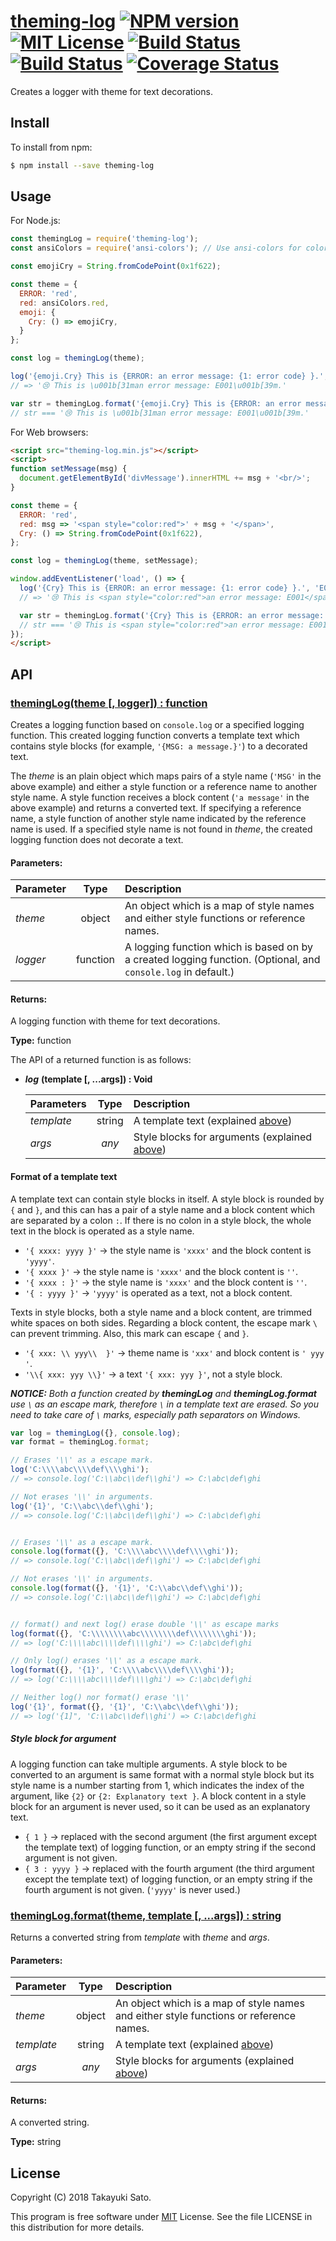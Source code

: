 # [theming-log][repo-url] [![NPM version][npm-img]][npm-url] [![MIT License][mit-img]][mit-url] [![Build Status][travis-img]][travis-url] [![Build Status][appveyor-img]][appveyor-url] [![Coverage Status][coverage-img]][coverage-url]

Creates a logger with theme for text decorations.

## Install

To install from npm:

```sh
$ npm install --save theming-log
```

## Usage

For Node.js:

```js
const themingLog = require('theming-log');
const ansiColors = require('ansi-colors'); // Use ansi-colors for coloring in this example.

const emojiCry = String.fromCodePoint(0x1f622);

const theme = {
  ERROR: 'red',  
  red: ansiColors.red,
  emoji: {
    Cry: () => emojiCry,
  }
};

const log = themingLog(theme);

log('{emoji.Cry} This is {ERROR: an error message: {1: error code} }.', 'E001');
// => '😢 This is \u001b[31man error message: E001\u001b[39m.'

var str = themingLog.format('{emoji.Cry} This is {ERROR: an error message: {1: error code} }.', 'E001');
// str === '😢 This is \u001b[31man error message: E001\u001b[39m.'
```

For Web browsers:

```html
<script src="theming-log.min.js"></script>
<script>
function setMessage(msg) {
  document.getElementById('divMessage').innerHTML += msg + '<br/>';
}

const theme = {
  ERROR: 'red',
  red: msg => '<span style="color:red">' + msg + '</span>',
  Cry: () => String.fromCodePoint(0x1f622),
};

const log = themingLog(theme, setMessage);

window.addEventListener('load', () => {
  log('{Cry} This is {ERROR: an error message: {1: error code} }.', 'E001');
  // => '😢 This is <span style="color:red">an error message: E001</span>.'

  var str = themingLog.format('{Cry} This is {ERROR: an error message: {1: error code} }.', 'E001');
  // str === '😢 This is <span style="color:red">an error message: E001</span>.'
});
</script>
```


## API

### <u>themingLog(theme [, logger]) : function</u>

Creates a logging function based on `console.log` or a specified logging function. This created logging function converts a template text which contains style blocks (for example, `'{MSG: a message.}'`) to a decorated text.

The *theme* is an plain object which maps pairs of a style name (`'MSG'` in the above example) and either a style function or a reference name to another style name.
A style function receives a block content (`'a message'` in the above example) and returns a converted text.
If specifying a reference name, a style function of another style name indicated by the reference name is used.
If a specified style name is not found in *theme*, the created logging function does not decorate a text.

#### Parameters:

| Parameter   |   Type   | Description                                            |
|:------------|:--------:|:-------------------------------------------------------|
| *theme*     | object   | An object which is a map of style names and either style functions or reference names. |
| *logger*    | function | A logging function which is based on by a created logging function. (Optional, and `console.log` in default.) |

#### Returns:

A logging function with theme for text decorations.

**Type:** function

The API of a returned function is as follows:

* ***log*** **(template [, ...args]) : Void**

    | Parameters |  Type  | Description                        |
    |:-----------|:------:|:-----------------------------------|
    | *template* | string | A template text (explained [above](#template)) |
    | *args*     | *any*  | Style blocks for arguments (explained [above](#argument)) |

<a name="template"></a>

#### Format of a template text  

A template text can contain style blocks in itself.
A style block is rounded by `{` and `}`, and this can has a pair of a style name and a block content which are separated by a colon `:`.
If there is no colon in a style block, the whole text in the block is operated as a style name.

* `'{ xxxx: yyyy }'` → the style name is `'xxxx'` and the block content is `'yyyy'`.
* `'{ xxxx }'` → the style name is `'xxxx'` and the block content is `''`.
* `'{ xxxx : }'` → the style name is `'xxxx'` and the block content is `''`.
* `'{ : yyyy }'` → `'yyyy'` is operated as a text, not a block content.

Texts in style blocks, both a style name and a block content, are trimmed white spaces on both sides.
Regarding a block content, the escape mark `\` can prevent trimming.
Also, this mark can escape `{` and `}`.

* `'{ xxx: \\ yyy\\  }'` → theme name is `'xxx'` and block content is `' yyy '`.
* `'\\{ xxx: yyy \\}'` → a text `'{ xxx: yyy }'`, not a style block.


***NOTICE:*** *Both a function created by <b>themingLog</b> and <b>themingLog.format</b> use `\` as an escape mark, therefore `\` in a template text are erased.
So you need to take care of `\` marks, especially path separators on Windows.*

```js
var log = themingLog({}, console.log);
var format = themingLog.format;

// Erases '\\' as a escape mark.
log('C:\\\\abc\\\\def\\\\ghi');
// => console.log('C:\\abc\\def\\ghi') => C:\abc\def\ghi

// Not erases '\\' in arguments.
log('{1}', 'C:\\abc\\def\\ghi');
// => console.log('C:\\abc\\def\\ghi') => C:\abc\def\ghi


// Erases '\\' as a escape mark.
console.log(format({}, 'C:\\\\abc\\\\def\\\\ghi'));
// => console.log('C:\\abc\\def\\ghi') => C:\abc\def\ghi

// Not erases '\\' in arguments.
console.log(format({}, '{1}', 'C:\\abc\\def\\ghi'));
// => console.log('C:\\abc\\def\\ghi') => C:\abc\def\ghi


// format() and next log() erase double '\\' as escape marks
log(format({}, 'C:\\\\\\\\abc\\\\\\\\def\\\\\\\\ghi'));
// => log('C:\\\\abc\\\\def\\\\ghi') => C:\abc\def\ghi

// Only log() erases '\\' as a escape mark.
log(format({}, '{1}', 'C:\\\\abc\\\\def\\\\ghi'));
// => log('C:\\\\abc\\\\def\\\\ghi') => C:\abc\def\ghi

// Neither log() nor format() erase '\\'
log('{1}', format({}, '{1}', 'C:\\abc\\def\\ghi'));
// => log('{1]", 'C:\\abc\\def\\ghi') => C:\abc\def\ghi
```

<a name="argument"></a>

##### Style block for argument

A logging function can take multiple arguments.
A style block to be converted to an argument is same format with a normal style block but its style name is a number starting from 1, which indicates the index of the argument, like `{2}` or `{2: Explanatory text }`. A block content in a style block for an argument is never used, so it can be used as an explanatory text.

* `{ 1 }` → replaced with the second argument (the first argument except the template text) of logging function, or an empty string if the second argument is not given.
* `{ 3 : yyyy }` → replaced with the fourth argument (the third argument except the template text) of logging function, or an empty string if the fourth argument is not given. (`'yyyy'` is never used.)


### <u>themingLog.format(theme, template [, ...args]) : string</u>

Returns a converted string from *template* with *theme* and *args*. 

#### Parameters:

| Parameter   |   Type   | Description                                            |
|:------------|:--------:|:-------------------------------------------------------|
| *theme*     | object   | An object which is a map of style names and either style functions or reference names. |
| *template*  | string   | A template text (explained [above](#template)) |
| *args*      | *any*    | Style blocks for arguments (explained [above](#argument)) |

#### Returns:

A converted string.

**Type:** string


## License

Copyright (C) 2018 Takayuki Sato.

This program is free software under [MIT][mit-url] License.
See the file LICENSE in this distribution for more details.


[repo-url]: https://github.com/sttk/theming-log/
[npm-img]: https://img.shields.io/badge/npm-v1.0.0-blue.svg
[npm-url]: https://www.npmjs.org/package/theming-log/
[mit-img]: https://img.shields.io/badge/license-MIT-green.svg
[mit-url]: https://opensource.org/licenses.MIT
[travis-img]: https://travis-ci.org/sttk/theming-log.svg?branch=master
[travis-url]: https://travis-ci.org/sttk/theming-log
[appveyor-img]: https://ci.appveyor.com/api/projects/status/github/sttk/theming-log?branch=master&svg=true
[appveyor-url]: https://ci.appveyor.com/project/sttk/theming-log
[coverage-img]: https://coveralls.io/repos/github/sttk/theming-log/badge.svg
[coverage-url]: https://coveralls.io/github/sttk/theming-log?branch=master
